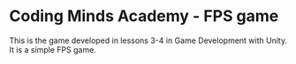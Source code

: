 # Coding Minds Academy - FPS game
This is the game developed in lessons 3-4 in Game Development with Unity. It is a simple FPS game.
